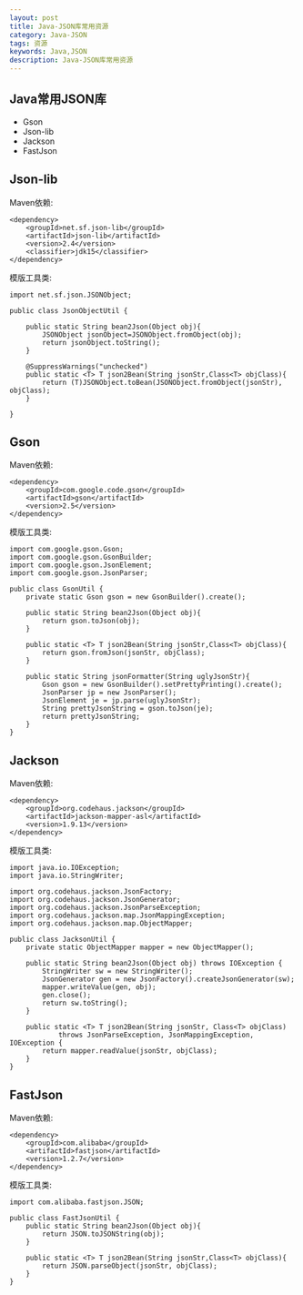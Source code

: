 ```yaml
---
layout: post
title: Java-JSON库常用资源
category: Java-JSON
tags: 资源
keywords: Java,JSON
description: Java-JSON库常用资源
---
```


## Java常用JSON库

- Gson
- Json-lib
- Jackson
- FastJson

## Json-lib

Maven依赖:

    <dependency>
        <groupId>net.sf.json-lib</groupId>
        <artifactId>json-lib</artifactId>
        <version>2.4</version>
        <classifier>jdk15</classifier>
    </dependency>

模版工具类:

```
import net.sf.json.JSONObject;

public class JsonObjectUtil {

    public static String bean2Json(Object obj){
        JSONObject jsonObject=JSONObject.fromObject(obj);
        return jsonObject.toString();
    }
    
    @SuppressWarnings("unchecked")
    public static <T> T json2Bean(String jsonStr,Class<T> objClass){
        return (T)JSONObject.toBean(JSONObject.fromObject(jsonStr), objClass);
    }
    
}
```

## Gson

Maven依赖:

    <dependency>
        <groupId>com.google.code.gson</groupId>
        <artifactId>gson</artifactId>
        <version>2.5</version>
    </dependency>

模版工具类:

```
import com.google.gson.Gson;
import com.google.gson.GsonBuilder;
import com.google.gson.JsonElement;
import com.google.gson.JsonParser;

public class GsonUtil {
    private static Gson gson = new GsonBuilder().create();
    
    public static String bean2Json(Object obj){
        return gson.toJson(obj);
    }
    
    public static <T> T json2Bean(String jsonStr,Class<T> objClass){
        return gson.fromJson(jsonStr, objClass);
    }
    
    public static String jsonFormatter(String uglyJsonStr){
        Gson gson = new GsonBuilder().setPrettyPrinting().create();
        JsonParser jp = new JsonParser();
        JsonElement je = jp.parse(uglyJsonStr);
        String prettyJsonString = gson.toJson(je);
        return prettyJsonString;
    }
}
```

## Jackson

Maven依赖:

    <dependency>
        <groupId>org.codehaus.jackson</groupId>
        <artifactId>jackson-mapper-asl</artifactId>
        <version>1.9.13</version>
    </dependency>

模版工具类:

```
import java.io.IOException;
import java.io.StringWriter;

import org.codehaus.jackson.JsonFactory;
import org.codehaus.jackson.JsonGenerator;
import org.codehaus.jackson.JsonParseException;
import org.codehaus.jackson.map.JsonMappingException;
import org.codehaus.jackson.map.ObjectMapper;

public class JacksonUtil {
    private static ObjectMapper mapper = new ObjectMapper();
    
    public static String bean2Json(Object obj) throws IOException {
        StringWriter sw = new StringWriter();
        JsonGenerator gen = new JsonFactory().createJsonGenerator(sw);
        mapper.writeValue(gen, obj);
        gen.close();
        return sw.toString();
    }

    public static <T> T json2Bean(String jsonStr, Class<T> objClass)
            throws JsonParseException, JsonMappingException, IOException {
        return mapper.readValue(jsonStr, objClass);
    }
}
```

## FastJson

Maven依赖:

    <dependency>
        <groupId>com.alibaba</groupId>
        <artifactId>fastjson</artifactId>
        <version>1.2.7</version>
    </dependency>

模版工具类:

```
import com.alibaba.fastjson.JSON;

public class FastJsonUtil {
    public static String bean2Json(Object obj){
        return JSON.toJSONString(obj);
    }
    
    public static <T> T json2Bean(String jsonStr,Class<T> objClass){
        return JSON.parseObject(jsonStr, objClass);
    }
}
```

